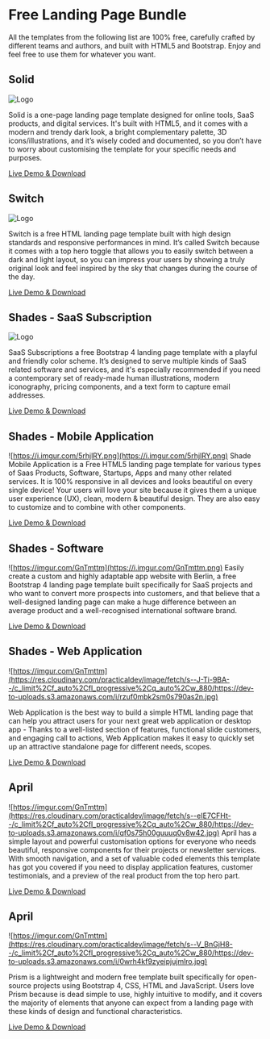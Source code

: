 

# Free Landing Page Bundle

All the templates from the following list are 100% free, carefully crafted by different teams and authors, and built with HTML5 and Bootstrap. Enjoy and feel free to use them for whatever you want.


## Solid

![Logo](https://res.cloudinary.com/practicaldev/image/fetch/s--5yuHmkYZ--/c_limit%2Cf_auto%2Cfl_progressive%2Cq_auto%2Cw_880/https://dev-to-uploads.s3.amazonaws.com/i/bqh7szmq6e917xfa1lod.jpg)

Solid is a one-page landing page template designed for online tools, SaaS products, and digital services. It's built with HTML5, and it comes with a modern and trendy dark look, a bright complementary palette, 3D icons/illustrations, and it’s wisely coded and documented, so you don’t have to worry about customising the template for your specific needs and purposes.

[Live Demo & Download](https://cruip.com/demos/solid/)

## Switch

![Logo](https://res.cloudinary.com/practicaldev/image/fetch/s--8s_D-Z8I--/c_limit%2Cf_auto%2Cfl_progressive%2Cq_auto%2Cw_880/https://dev-to-uploads.s3.amazonaws.com/i/019rgq3i9ml7i9uye9kn.jpg)

Switch is a free HTML landing page template built with high design standards and responsive performances in mind. It’s called Switch because it comes with a top hero toggle that allows you to easily switch between a dark and light layout, so you can impress your users by showing a truly original look and feel inspired by the sky that changes during the course of the day.

[Live Demo & Download](https://cruip.com/demos/switch/)

## Shades - SaaS Subscription

![Logo](https://i.imgur.com/u4Rlpzm.png)

SaaS Subscriptions a free Bootstrap 4 landing page template with a playful and friendly color scheme. It’s designed to serve multiple kinds of SaaS related software and services, and it's especially recommended if you need a contemporary set of ready-made human illustrations, modern iconography, pricing components, and a text form to capture email addresses.

[Live Demo & Download](https://finestdevs.com/shade/)

## Shades - Mobile Application
![https://i.imgur.com/5rhjlRY.png](https://i.imgur.com/5rhjlRY.png)
Shade Mobile Application is a Free HTML5 landing page template for various types of Saas Products, Software, Startups, Apps and many other related services. It is 100% responsive in all devices and looks beautiful on every single device! Your users will love your site because it gives them a unique user experience (UX), clean, modern & beautiful design. They are also easy to customize and to combine with other components.

[Live Demo & Download](https://finestdevs.com/shade/)

## Shades - Software
![https://imgur.com/GnTmttm](https://i.imgur.com/GnTmttm.png)
Easily create a custom and highly adaptable app website with Berlin, a free Bootstrap 4 landing page template built specifically for SaaS projects and who want to convert more prospects into customers, and that believe that a well-designed landing page can make a huge difference between an average product and a well-recognised international software brand.

[Live Demo & Download](https://finestdevs.com/shade/)

## Shades - Web Application
![https://imgur.com/GnTmttm](https://res.cloudinary.com/practicaldev/image/fetch/s--J-Ti-9BA--/c_limit%2Cf_auto%2Cfl_progressive%2Cq_auto%2Cw_880/https://dev-to-uploads.s3.amazonaws.com/i/rzuf0mbk2sm0s790as2n.jpg)

Web Application is the best way to build a simple HTML landing page that can help you attract users for your next great web application or desktop app - Thanks to a well-listed section of features, functional slide customers, and engaging call to actions, Web Application makes it easy to quickly set up an attractive standalone page for different needs, scopes.

[Live Demo & Download](https://finestdevs.com/shade/)

## April

![https://imgur.com/GnTmttm](https://res.cloudinary.com/practicaldev/image/fetch/s--eIE7CFHt--/c_limit%2Cf_auto%2Cfl_progressive%2Cq_auto%2Cw_880/https://dev-to-uploads.s3.amazonaws.com/i/qf0s75h00guuuq0v8w42.jpg)
April has a simple layout and powerful customisation options for everyone who needs beautiful, responsive components for their projects or newsletter services. With smooth navigation, and a set of valuable coded elements this template has got you covered if you need to display application features, customer testimonials, and a preview of the real product from the top hero part.

[Live Demo & Download](https://cruip.com/demos/april/)

## April

![https://imgur.com/GnTmttm](https://res.cloudinary.com/practicaldev/image/fetch/s--V_BnGjH8--/c_limit%2Cf_auto%2Cfl_progressive%2Cq_auto%2Cw_880/https://dev-to-uploads.s3.amazonaws.com/i/0wrh4kf9zyeipjujmlro.jpg)

Prism is a lightweight and modern free template built specifically for open-source projects using Bootstrap 4, CSS, HTML and JavaScript. Users love Prism because is dead simple to use, highly intuitive to modify, and it covers the majority of elements that anyone can expect from a landing page with these kinds of design and functional characteristics.

[Live Demo & Download](https://www.designbombs.com/freebie/prism/)